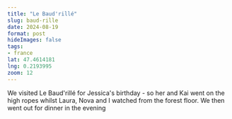 ```yaml
---
title: "Le Baud'rillé"
slug: baud-rille
date: 2024-08-19
format: post    
hideImages: false
tags: 
- france
lat: 47.4614181
lng: 0.2193995
zoom: 12
---
```


We visited Le Baud'rillé for Jessica's birthday - so her and Kai went on the high ropes whilst Laura, Nova and I watched from the forest floor.  We then went out for dinner in the evening